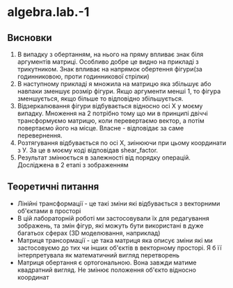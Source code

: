 # algebra.lab.-1
## Висновки
1. В випадку з обертанням, на нього на пряму впливає знак
біля аргументів матриці. Особливо добре це видно на прикладі з трикутником. 
Знак впливає на напрямок обертення фігури(за годинниковою, проти годинникової стрілки)
2. В наступному прикладі я множила на матрицю яка збільшує або навпаки зменшує розмір
фігури. Якщо аргументи менші 1, то фігура зменшується, якщо більше то відповідно 
збільшується. 
3. Відзеркалювання фігури відбувається відносно осі Х у моєму випадку. Множення на 2 
потрібно тому що ми в  принципі двіччі трансформуємо матрицю, коли перевертаємо вектор,
а потім повертаємо його на місце. Власне - відповідає за саме перевернення.
4. Розтягування відбувається по осі Х, зиінюючи при цьому координати з У.
За це в моєму коді відповідав shear_factor. 
5. Результат змінюється в залежності від порядку операцій. Досліджена в 2 етапі з зображенням
## Теоретичні питання
- Лінійні трансформації - це такі зміни які відбувається з векторними об'єктами в просторі
- В цій лабораторній роботі ми застосовували їх для редагування зображень, та змін фігур, 
які можуть бути використані в дуже багатьох сферах (3D моделювання, наприклад)
- Матриця трансормації - це така матриця яка описує зміни які ми застосовуємо до тих чи інших 
об'єктів в векторному просторі. Я б її інтерпретувала як математичний вигляд перетворень
- Матриця обертання є ортогональною. Вона завжди матиме квадратний вигляд. Не змінює положення 
об'єкто відносно координат
